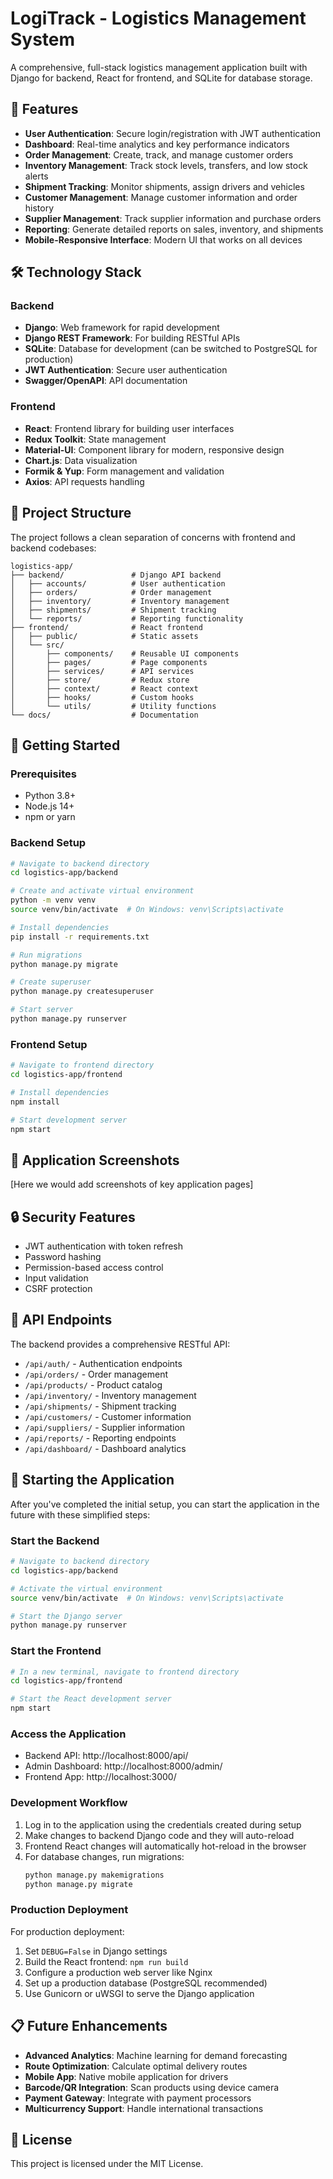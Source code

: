 # LogiTrack - Logistics Management System

A comprehensive, full-stack logistics management application built with Django for backend, React for frontend, and SQLite for database storage.

## 🚚 Features

- **User Authentication**: Secure login/registration with JWT authentication
- **Dashboard**: Real-time analytics and key performance indicators
- **Order Management**: Create, track, and manage customer orders
- **Inventory Management**: Track stock levels, transfers, and low stock alerts
- **Shipment Tracking**: Monitor shipments, assign drivers and vehicles
- **Customer Management**: Manage customer information and order history
- **Supplier Management**: Track supplier information and purchase orders
- **Reporting**: Generate detailed reports on sales, inventory, and shipments
- **Mobile-Responsive Interface**: Modern UI that works on all devices

## 🛠️ Technology Stack

### Backend
- **Django**: Web framework for rapid development
- **Django REST Framework**: For building RESTful APIs
- **SQLite**: Database for development (can be switched to PostgreSQL for production)
- **JWT Authentication**: Secure user authentication
- **Swagger/OpenAPI**: API documentation

### Frontend
- **React**: Frontend library for building user interfaces
- **Redux Toolkit**: State management
- **Material-UI**: Component library for modern, responsive design
- **Chart.js**: Data visualization
- **Formik & Yup**: Form management and validation
- **Axios**: API requests handling

## 📂 Project Structure

The project follows a clean separation of concerns with frontend and backend codebases:

```
logistics-app/
├── backend/               # Django API backend
│   ├── accounts/          # User authentication
│   ├── orders/            # Order management
│   ├── inventory/         # Inventory management
│   ├── shipments/         # Shipment tracking
│   └── reports/           # Reporting functionality
├── frontend/              # React frontend
│   ├── public/            # Static assets
│   └── src/
│       ├── components/    # Reusable UI components
│       ├── pages/         # Page components
│       ├── services/      # API services
│       ├── store/         # Redux store
│       ├── context/       # React context
│       ├── hooks/         # Custom hooks
│       └── utils/         # Utility functions
└── docs/                  # Documentation
```

## 🚀 Getting Started

### Prerequisites
- Python 3.8+
- Node.js 14+
- npm or yarn

### Backend Setup

```bash
# Navigate to backend directory
cd logistics-app/backend

# Create and activate virtual environment
python -m venv venv
source venv/bin/activate  # On Windows: venv\Scripts\activate

# Install dependencies
pip install -r requirements.txt

# Run migrations
python manage.py migrate

# Create superuser
python manage.py createsuperuser

# Start server
python manage.py runserver
```

### Frontend Setup

```bash
# Navigate to frontend directory
cd logistics-app/frontend

# Install dependencies
npm install

# Start development server
npm start
```

## 📱 Application Screenshots

[Here we would add screenshots of key application pages]

## 🔒 Security Features

- JWT authentication with token refresh
- Password hashing
- Permission-based access control
- Input validation
- CSRF protection

## 🔄 API Endpoints

The backend provides a comprehensive RESTful API:

- `/api/auth/` - Authentication endpoints
- `/api/orders/` - Order management
- `/api/products/` - Product catalog
- `/api/inventory/` - Inventory management
- `/api/shipments/` - Shipment tracking
- `/api/customers/` - Customer information
- `/api/suppliers/` - Supplier information
- `/api/reports/` - Reporting endpoints
- `/api/dashboard/` - Dashboard analytics

## 🚀 Starting the Application

After you've completed the initial setup, you can start the application in the future with these simplified steps:

### Start the Backend

```bash
# Navigate to backend directory
cd logistics-app/backend

# Activate the virtual environment
source venv/bin/activate  # On Windows: venv\Scripts\activate

# Start the Django server
python manage.py runserver
```

### Start the Frontend

```bash
# In a new terminal, navigate to frontend directory
cd logistics-app/frontend

# Start the React development server
npm start
```

### Access the Application

- Backend API: http://localhost:8000/api/
- Admin Dashboard: http://localhost:8000/admin/
- Frontend App: http://localhost:3000/

### Development Workflow

1. Log in to the application using the credentials created during setup
2. Make changes to backend Django code and they will auto-reload
3. Frontend React changes will automatically hot-reload in the browser
4. For database changes, run migrations:
   ```bash
   python manage.py makemigrations
   python manage.py migrate
   ```

### Production Deployment

For production deployment:

1. Set `DEBUG=False` in Django settings
2. Build the React frontend: `npm run build`
3. Configure a production web server like Nginx
4. Set up a production database (PostgreSQL recommended)
5. Use Gunicorn or uWSGI to serve the Django application

## 📋 Future Enhancements

- **Advanced Analytics**: Machine learning for demand forecasting
- **Route Optimization**: Calculate optimal delivery routes
- **Mobile App**: Native mobile application for drivers
- **Barcode/QR Integration**: Scan products using device camera
- **Payment Gateway**: Integrate with payment processors
- **Multicurrency Support**: Handle international transactions

## 📄 License

This project is licensed under the MIT License.
